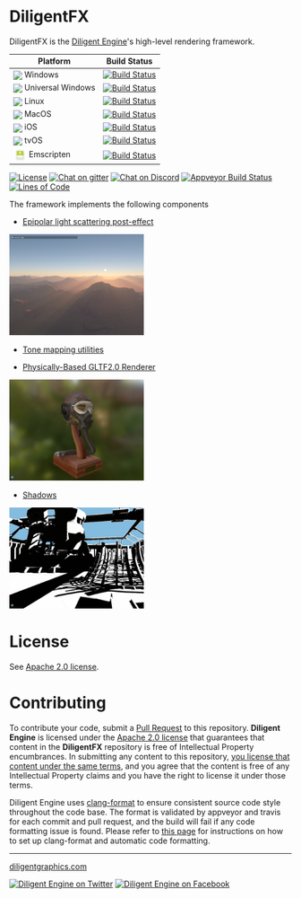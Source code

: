# DiligentFX

DiligentFX is the [Diligent Engine](https://github.com/DiligentGraphics/DiligentEngine)'s high-level rendering framework.

| Platform                                                                                                                                    |   Build Status                    |
| ------------------------------------------------------------------------------------------------------------------------------------------- | --------------------------------- |
| <img src="https://github.com/DiligentGraphics/DiligentCore/blob/master/media/windows-logo.png" width=24 valign="middle"> Windows            | [![Build Status](https://github.com/DiligentGraphics/DiligentFX/workflows/Windows/badge.svg?branch=master)](https://github.com/DiligentGraphics/DiligentFX/actions/workflows/windows.yml?query=branch%3Amaster)       |
| <img src="https://github.com/DiligentGraphics/DiligentCore/blob/master/media/uwindows-logo.png" width=24 valign="middle"> Universal Windows | [![Build Status](https://github.com/DiligentGraphics/DiligentFX/workflows/UWP/badge.svg?branch=master)](https://github.com/DiligentGraphics/DiligentFX/actions/workflows/uwp.yml?query=branch%3Amaster)               |
| <img src="https://github.com/DiligentGraphics/DiligentCore/blob/master/media/linux-logo.png" width=24 valign="middle"> Linux                | [![Build Status](https://github.com/DiligentGraphics/DiligentFX/workflows/Linux/badge.svg?branch=master)](https://github.com/DiligentGraphics/DiligentFX/actions/workflows/linux.yml?query=branch%3Amaster)           |
| <img src="https://github.com/DiligentGraphics/DiligentCore/blob/master/media/macos-logo.png" width=24 valign="middle"> MacOS                | [![Build Status](https://github.com/DiligentGraphics/DiligentFX/workflows/MacOS/badge.svg?branch=master)](https://github.com/DiligentGraphics/DiligentFX/actions/workflows/macos.yml?query=branch%3Amaster)           |
| <img src="https://github.com/DiligentGraphics/DiligentCore/blob/master/media/apple-logo.png" width=24 valign="middle"> iOS                  | [![Build Status](https://github.com/DiligentGraphics/DiligentFX/workflows/iOS/badge.svg?branch=master)](https://github.com/DiligentGraphics/DiligentFX/actions/workflows/ios.yml?query=branch%3Amaster)               |
| <img src="https://github.com/DiligentGraphics/DiligentCore/blob/master/media/tvos-logo.png" width=24 valign="middle"> tvOS                  | [![Build Status](https://github.com/DiligentGraphics/DiligentFX/workflows/tvOS/badge.svg?branch=master)](https://github.com/DiligentGraphics/DiligentFX/actions/workflows/tvos.yml?query=branch%3Amaster)             |
| <img src="https://github.com/DiligentGraphics/DiligentCore/blob/master/media/emscripten-logo.png" width=24 valign="middle"> Emscripten      | [![Build Status](https://github.com/DiligentGraphics/DiligentFX/workflows/Emscripten/badge.svg?branch=master)](https://github.com/DiligentGraphics/DiligentFX/actions/workflows/emscripten.yml?query=branch%3Amaster) | 

[![License](https://img.shields.io/badge/License-Apache%202.0-blue.svg)](License.txt)
[![Chat on gitter](https://badges.gitter.im/gitterHQ/gitter.png)](https://gitter.im/diligent-engine)
[![Chat on Discord](https://img.shields.io/discord/730091778081947680?logo=discord)](https://discord.gg/t7HGBK7)
[![Appveyor Build Status](https://ci.appveyor.com/api/projects/status/github/DiligentGraphics/DiligentFX?svg=true)](https://ci.appveyor.com/project/DiligentGraphics/diligentfx)
[![Lines of Code](https://tokei.rs/b1/github.com/DiligentGraphics/DiligentFX)](https://github.com/DiligentGraphics/DiligentFX)

The framework implements the following components

* [Epipolar light scattering post-effect](https://github.com/DiligentGraphics/DiligentFX/tree/master/PostProcess/EpipolarLightScattering)
<img src="https://github.com/DiligentGraphics/DiligentFX/blob/master/PostProcess/EpipolarLightScattering/media/LightScattering.png" width=240>

* [Tone mapping utilities](https://github.com/DiligentGraphics/DiligentFX/tree/master/Shaders/PostProcess/ToneMapping/public)

* [Physically-Based GLTF2.0 Renderer](https://github.com/DiligentGraphics/DiligentFX/tree/master/GLTF_PBR_Renderer)
<img src="https://github.com/DiligentGraphics/DiligentFX/blob/master/GLTF_PBR_Renderer/screenshots/flight_helmet.jpg" width=240>

* [Shadows](https://github.com/DiligentGraphics/DiligentFX/tree/master/Components#shadows)
<img src="https://github.com/DiligentGraphics/DiligentFX/blob/master/Components/media/Powerplant-Shadows.jpg" width=240>

# License

See [Apache 2.0 license](License.txt).


<a name="contributing"></a>
# Contributing

To contribute your code, submit a [Pull Request](https://github.com/DiligentGraphics/DiligentFX/pulls) 
to this repository. **Diligent Engine** is licensed under the [Apache 2.0 license](License.txt) that guarantees 
that content in the **DiligentFX** repository is free of Intellectual Property encumbrances.
In submitting any content to this repository,
[you license that content under the same terms](https://docs.github.com/en/free-pro-team@latest/github/site-policy/github-terms-of-service#6-contributions-under-repository-license),
and you agree that the content is free of any Intellectual Property claims and you have the right to license it under those terms. 

Diligent Engine uses [clang-format](https://clang.llvm.org/docs/ClangFormat.html) to ensure
consistent source code style throughout the code base. The format is validated by appveyor and travis
for each commit and pull request, and the build will fail if any code formatting issue is found. Please refer
to [this page](https://github.com/DiligentGraphics/DiligentCore/blob/master/doc/code_formatting.md) for instructions
on how to set up clang-format and automatic code formatting.

------------------------------

[diligentgraphics.com](http://diligentgraphics.com)

[![Diligent Engine on Twitter](https://github.com/DiligentGraphics/DiligentCore/blob/master/media/twitter.png)](https://twitter.com/diligentengine)
[![Diligent Engine on Facebook](https://github.com/DiligentGraphics/DiligentCore/blob/master/media/facebook.png)](https://www.facebook.com/DiligentGraphics/)
